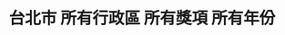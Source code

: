 ---
title: "台北市 所有行政區 所有獎項 所有年份"
keywords:
  - 美食競賽
  - 台灣美食
  - 美食精選
datePublished: "2025-06-30"
dateModified: "2025-07-01"
city: "台北市"
district: "所有行政區"
award: "所有獎項"
year: "所有年份"
page: 6
count: 234

restaurants:
  - name: "斑泊餐廳"
    city: "台北市"
    district: "中山區"
    address: "台北市中山區樂群二路265巷38號"
    phone: "0285029168"
    geo: "25.081119516828522, 121.56043162874795"
    google_map: "https://maps.app.goo.gl/PS7J6uornGR3usmz8"
    footinder: "https://footinder.com.tw/%E5%8F%B0%E5%8C%97%E5%B8%82%E4%B8%AD%E5%B1%B1%E5%8D%80/43675/"
    official: "https://www.facebook.com/banborestaurant/"
    award:
    - name: "500盤"
      year: "2024"
  - name: "捌伍添第85TD"
    city: "台北市"
    district: "信義區"
    address: "台北市信義區信義路五段7號85樓"
    phone: "0281010085"
    geo: "25.03381952306632, 121.56481445373967"
    google_map: "https://maps.app.goo.gl/rkmGsuzE6usX3XzE8"
    footinder: "https://footinder.com.tw/%E5%8F%B0%E5%8C%97%E5%B8%82%E4%BF%A1%E7%BE%A9%E5%8D%80/9091/"
    official: "https://www.85td-101.com/"
    award:
    - name: "500盤"
      year: "2024"
  - name: "好嶼 HOSU"
    city: "台北市"
    district: "大安區"
    address: "台北市大安區仁愛路四段300巷20弄17號"
    phone: ""
    geo: "25.036371641301038, 121.55324464548904"
    google_map: "https://maps.app.goo.gl/5E3eQedNQyxSg3g26"
    footinder: "https://footinder.com.tw/%E5%8F%B0%E5%8C%97%E5%B8%82%E5%A4%A7%E5%AE%89%E5%8D%80/176070/"
    official: "https://www.hosutaiwan.com/"
    award:
    - name: "500盤"
      year: "2024"
  - name: "雞家莊本店"
    city: "台北市"
    district: "中山區"
    address: "台北市中山區長春路55號"
    phone: "0225815954"
    geo: "25.055024231029858, 121.52608830755406"
    google_map: "https://maps.app.goo.gl/xpVTT7kSXZ6U8cKF9"
    footinder: "https://footinder.com.tw/%e5%8f%b0%e5%8c%97%e5%b8%82%e4%b8%ad%e5%b1%b1%e5%8d%80/31241/"
    official: ""
    award:
    - name: "500盤"
      year: "2024"
  - name: "昭和食堂"
    city: "台北市"
    district: "大安區"
    address: "台北市大安區仁愛路四段48巷30號"
    phone: "0933759009"
    geo: "25.036276913150456, 121.54700647548907"
    google_map: "https://maps.app.goo.gl/vi4FdkonRW972EgD7"
    footinder: "https://footinder.com.tw/%E5%8F%B0%E5%8C%97%E5%B8%82%E5%A4%A7%E5%AE%89%E5%8D%80/36311/"
    official: "https://www.facebook.com/joesuito/"
    award:
    - name: "500盤"
      year: "2024"
  - name: "九記港式海鮮餐廳"
    city: "台北市"
    district: "中山區"
    address: "台北市中山區長春路104號"
    phone: "0225410546"
    geo: "25.05479755130303, 121.52806663188414"
    google_map: "https://maps.app.goo.gl/Q3TNGyHd9GHkPA2D9"
    footinder: "https://footinder.com.tw/%E5%8F%B0%E5%8C%97%E5%B8%82%E4%B8%AD%E5%B1%B1%E5%8D%80/8269/"
    official: "https://www.facebook.com/profile.php?id=100068289518236"
    award:
    - name: "500盤"
      year: "2024"
  - name: "Birdy Yakitori 燒鳥狂想曲"
    city: "台北市"
    district: "中山區"
    address: "台北市中山區樂群三路303號2F"
    phone: "0285020308"
    geo: "25.082795719787157, 121.56032849401385"
    google_map: "https://maps.app.goo.gl/5zSFtDbZ6PPX2Rzz8"
    footinder: "https://footinder.com.tw/%E5%8F%B0%E5%8C%97%E5%B8%82%E4%B8%AD%E5%B1%B1%E5%8D%80/42538/"
    official: "https://www.facebook.com/birdyyakitori/"
    award:
    - name: "500盤"
      year: "2024"
  - name: "明壽司"
    city: "台北市"
    district: "中山區"
    address: "台北市中山區雙城街25巷6之3號"
    phone: "0225961069"
    geo: "25.066169086535727, 121.52487349398537"
    google_map: "https://maps.app.goo.gl/xXqyu7pzHrktN7xK8"
    footinder: "https://footinder.com.tw/%E5%8F%B0%E5%8C%97%E5%B8%82%E4%B8%AD%E5%B1%B1%E5%8D%80/31291/"
    official: "https://www.facebook.com/profile.php?id=100054190377042"
    award:
    - name: "500盤"
      year: "2024"
  - name: "渡邊日本料理"
    city: "台北市"
    district: "大安區"
    address: "台北市大安區忠孝東路四段216巷27弄10號"
    phone: "0227788825"
    geo: "25.039791827321462, 121.55357049818812"
    google_map: "https://maps.app.goo.gl/er8KxSwXRWaEA2Hn8"
    footinder: "https://footinder.com.tw/%e5%8f%b0%e5%8c%97%e5%b8%82%e5%a4%a7%e5%ae%89%e5%8d%80/105052/"
    official: "https://www.facebook.com/Watanabeshinsuke2020/"
    award:
    - name: "500盤"
      year: "2024"
---